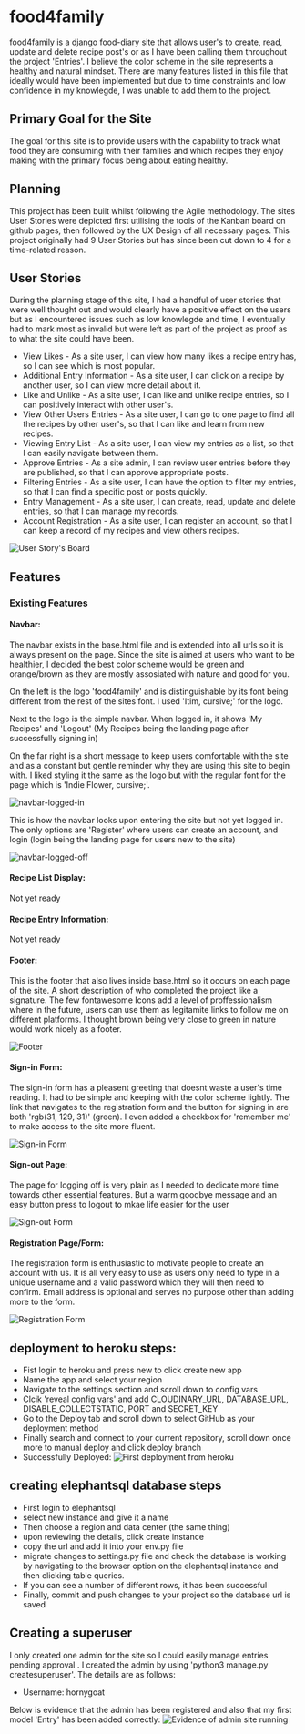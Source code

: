 # food4family 

food4family is a django food-diary site that allows user's to create, read, update and delete recipe post's or as I have been calling them throughout the project 'Entries'. I believe the color scheme in the site represents a healthy and natural mindset. There are many features listed in this file that ideally would have been implemented but due to time constraints and low confidence in my knowlegde, I was unable to add them to the project.

## Primary Goal for the Site
The goal for this site is to provide users with the capability to track what food they are consuming with their families and which recipes they enjoy making with the primary focus being about eating healthy.

## Planning
This project has been built whilst following the Agile methodology. The sites User Stories were depicted first utilising the tools of the Kanban board on github pages, then followed by the UX Design of all necessary pages. This project originally had 9 User Stories but has since been cut down to 4 for a time-related reason.

## User Stories

During the planning stage of this site, I had a handful of user stories that were well thought out and would clearly have a positive effect on the users but as I encountered issues such as low knowlegde and time, I eventually had to mark most as invalid but were left as part of the project as proof as to what the site could have been. 

- View Likes - As a site user, I can view how many likes a recipe entry has, so I can see which is most popular.
- Additional Entry Information - As a site user, I can click on a recipe by another user, so I can view more detail about it.
- Like and Unlike - As a site user, I can like and unlike recipe entries, so I can positively interact with other user's.
- View Other Users Entries - As a site user, I can go to one page to find all the recipes by other user's, so that I can like and learn from new recipes. 
- Viewing Entry List - As a site user, I can view my entries as a list, so that I can easily navigate between them.
- Approve Entries - As a site admin, I can review user entries before they are published, so that I can approve appropriate posts.
- Filtering Entries - As a site user, I can have the option to filter my entries, so that I can find a specific post or posts quickly.
- Entry Management - As a site user, I can create, read, update and delete entries, so that I can manage my records.
- Account Registration - As a site user, I can register an account, so that I can keep a record of my recipes and view others recipes.

![User Story's Board](media/readme_screenshots/User-Stories-Project-Board.png)

## Features

### Existing Features

#### Navbar:

The navbar exists in the base.html file and is extended into all urls so it is always present on the page. Since the site is aimed at users who want to be healthier, I decided the best color scheme would be green and orange/brown as they are mostly assosiated with nature and good for you.

On the left is the logo 'food4family' and is distinguishable by its font being different from the rest of the sites font. I used 'Itim, cursive;' for the logo.

Next to the logo is the simple navbar. When logged in, it shows 'My Recipes' and 'Logout' (My Recipes being the landing page after successfully signing in)

On the far right is a short message to keep users comfortable with the site and as a constant but gentle reminder why they are using this site to begin with. I liked styling it the same as the logo but with the regular font for the page which is 'Indie Flower, cursive;'.

![navbar-logged-in](media/readme_screenshots/Navbar-Logged-In.png)

This is how the navbar looks upon entering the site but not yet logged in. The only options are 'Register' where users can create an account, and login (login being the landing page for users new to the site)

![navbar-logged-off](media/readme_screenshots/Navbar-Logged-Off.png)

#### Recipe List Display:

Not yet ready

#### Recipe Entry Information:

Not yet ready

#### Footer:

This is the footer that also lives inside base.html so it occurs on each page of the site. A short description of who completed the project like a signature. The few fontawesome Icons add a level of proffessionalism where in the future, users can use them as legitamite links to follow me on different platforms. I thought brown being very close to green in nature would work nicely as a footer.

![Footer](media/readme_screenshots/Footer.png)

#### Sign-in Form:

The sign-in form has a pleasent greeting that doesnt waste a user's time reading. It had to be simple and keeping with the color scheme lightly. The link that navigates to the registration form and the button for signing in are both 'rgb(31, 129, 31)' (green). I even added a checkbox for 'remember me' to make access to the site more fluent.

![Sign-in Form](media/readme_screenshots/Signin-Form.png)

#### Sign-out Page:

The page for logging off is very plain as I needed to dedicate more time towards other essential features. But a warm goodbye message and an easy button press to logout to mkae life easier for the user

![Sign-out Form](media/readme_screenshots/Signout.png)

#### Registration Page/Form:

The registration form is enthusiastic to motivate people to create an account with us. It is all very easy to use as users only need to type in a unique username and a valid password which they will then need to confirm. Email address is optional and serves no purpose other than adding more to the form. 

![Registration Form](media/readme_screenshots/Registration-Form.png)

## deployment to heroku steps:

- Fist login to heroku and press new to click create new app
- Name the app and select your region
- Navigate to the settings section and scroll down to config vars
- Clcik 'reveal config vars' and add CLOUDINARY_URL, DATABASE_URL, DISABLE_COLLECTSTATIC, PORT and SECRET_KEY
- Go to the Deploy tab and scroll down to select GitHub as your deployment method
- Finally search and connect to your current repository, scroll down once more to manual deploy and click deploy branch
- Successfully Deployed: 
![First deployment from heroku](media/readme_screenshots/2023-01-29-First-Successful-Heroku-Deployment.png)


## creating elephantsql database steps 
- First login to elephantsql
- select new instance and give it a name
- Then choose a region and data center (the same thing)
- upon reviewing the details, click create instance
- copy the url and add it into your env.py file
- migrate changes to settings.py file and check the database is working by navigating to the browser option on the elephantsql instance and then clicking table queries. 
- If you can see a number of different rows, it has been successful
- Finally, commit and push changes to your project so the database url is saved

## Creating a superuser
I only created one admin for the site so I could easily manage entries pending approval . I created the admin by using 'python3 manage.py createsuperuser'. The details are as follows:
- Username:  hornygoat

Below is evidence that the admin has been registered and also that my first model 'Entry' has been added correctly:
![Evidence of admin site running](media/readme_screenshots/Successful-Admin-Creation-And-Entry-Registered.png)